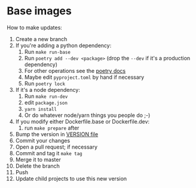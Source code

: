
Base images
===========

How to make updates:

1. Create a new branch
1. If you're adding a python dependency:
    1.  Run `make run-base`
    1. Run `poetry add --dev <package>` (drop the `--dev` if it's a production
       dependency) 
    1. For other operations see the
       [poetry docs](https://poetry.eustace.io/docs/)
    1. Maybe edit `pyproject.toml` by hand if necessary
    1. Run `poetry lock`
1. If it's a node dependency:
    1. Run `make run-dev` 
    1. edit `package.json` 
    1. `yarn install`
    1. Or do whatever node/yarn things you people do ;-)
1. If you modify either Dockerfile.base or Dockerfile.dev:
    1. run `make prepare` after
1. Bump the version in [VERSION file](VERSION)
1. Commit your changes
1. Open a pull request; if necessary
1. Commit and tag it `make tag`
1. Merge it to master
1. Delete the branch
1. Push
1. Update child projects to use this new version
